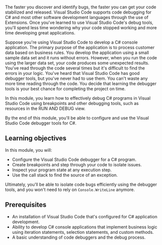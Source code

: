 The faster you discover and identify bugs, the faster you can get your code stabilized and released. Visual Studio Code supports code debugging for C# and most other software development languages through the use of Extensions. Once you've learned to use Visual Studio Code's debug tools, you'll spend less time wondering why your code stopped working and more time developing great applications.

Suppose you're using Visual Studio Code to develop a C# console application. The primary purpose of the application is to process customer data based on business rules. You develop the application using a small sample data set and it runs without errors. However, when you run the code using the larger data set, your code produces some unexpected results. You've read through the code several times but it's difficult to find the errors in your logic. You've heard that Visual Studio Code has good debugger tools, but you've never had to use them. You can't waste any more time reading through the code. You decide that learning the debugger tools is your best chance for completing the project on time.

In this module, you learn how to effectively debug C# programs in Visual Studio Code using breakpoints and other debugging tools, such as resources in the RUN AND DEBUG view.

By the end of this module, you'll be able to configure and use the Visual Studio Code debugger tools for C#.

## Learning objectives

In this module, you will:

- Configure the Visual Studio Code debugger for a C# program.
- Create breakpoints and step through your code to isolate issues.
- Inspect your program state at any execution step.
- Use the call stack to find the source of an exception.

Ultimately, you'll be able to isolate code bugs efficiently using the debugger tools, and you won't need to rely on `Console.WriteLine` anymore.

## Prerequisites

- An installation of Visual Studio Code that's configured for C# application development.
- Ability to develop C# console applications that implement business logic using iteration statements, selection statements, and custom methods.
- A basic understanding of code debuggers and the debug process.
